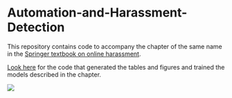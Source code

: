 # Automation-and-Harassment-Detection
This repository contains code to accompany the chapter of the same name in the [Springer textbook on online harassment](https://www.wearethorn.org/).

[Look here](codesample.ipynb) for the code that generated the tables and figures and trained the models described in the chapter.

![](https://images.springer.com/sgw/books/medium/9783319785820.jpg)
